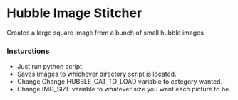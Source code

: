 # Hubble Image Stitcher
Creates a large square image from a bunch of small hubble images

### Insturctions
- Just run python script.
- Saves Images to whichever directory script is located.
- Change Change HUBBLE_CAT_TO_LOAD variable to category wanted.
- Change IMG_SIZE variable to whatever size you want each picture to be.

